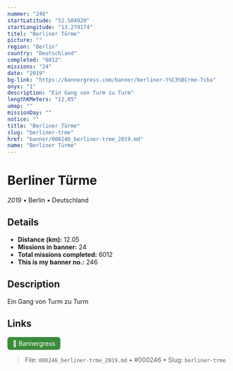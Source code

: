 ```yaml
---
nummer: "246"
startLatitude: "52.504929"
startLongitude: "13.279174"
titel: "Berliner Türme"
picture: ""
region: "Berlin"
country: "Deutschland"
completed: "6012"
missions: "24"
date: "2019"
bg-link: "https://bannergress.com/banner/berliner-t%C3%BCrme-7cba"
onyx: "1"
description: "Ein Gang von Turm zu Turm"
lengthKMeters: "12,05"
umap: ""
missionDay: ""
notice: ""
title: "Berliner Türme"
slug: "berliner-trme"
href: "banner/000246_berliner-trme_2019.md"
name: "Berliner Türme"
---
```

# Berliner Türme

*2019* • Berlin • Deutschland





## Details
- **Distance (km):** 12.05
- **Missions in banner:** 24
- **Total missions completed:** 6012
- **This is my banner no.:** 246



## Description
Ein Gang von Turm zu Turm



## Links
<a href="https://bannergress.com/banner/berliner-t%C3%BCrme-7cba" target="_blank" style="display:inline-block;margin-right:8px;padding:6px 12px;background:#3c8b3c;color:#fff;text-decoration:none;border-radius:6px;">🔗 Bannergress</a>



> File: `000246_berliner-trme_2019.md` • #000246 • Slug: `berliner-trme`
